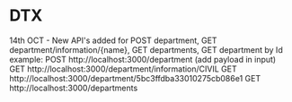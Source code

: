 # DTX
14th OCT - 
New API's added for POST department, GET department/information/{name}, GET departments, GET department by Id
example:
POST http://localhost:3000/department (add payload in input)
GET http://localhost:3000/department/information/CIVIL
GET http://localhost:3000/department/5bc3ffdba33010275cb086e1
GET http://localhost:3000/departments

